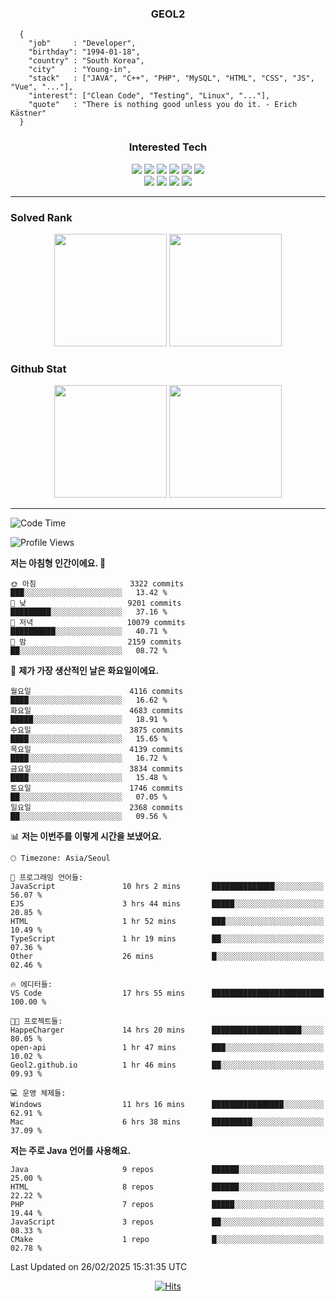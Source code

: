 <div align="center">

  ### GEOL2
</div>

```
  {
    "job"     : "Developer",
    "birthday": "1994-01-18",
    "country" : "South Korea",
    "city"    : "Young-in",
    "stack"   : ["JAVA", "C++", "PHP", "MySQL", "HTML", "CSS", "JS", "Vue", "..."],
    "interest": ["Clean Code", "Testing", "Linux", "..."], 
    "quote"   : "There is nothing good unless you do it. - Erich Kästner"
  }
  ```
  
<div align="center">
  
  ### Interested Tech
  
  <img src="https://img.shields.io/badge/Laravel-F05340?style=flat-square&logo=Laravel&logoColor=white">
  <img src="https://img.shields.io/badge/SpringBoot-6DB33F?style=flat-square&logo=SpringBoot&logoColor=white">
  <img src="https://img.shields.io/badge/-NestJs-ea2845?style=flat-square&logo=nestjs&logoColor=white">
  <img src="https://img.shields.io/badge/Express-000000?style=flat-square&logo=Express&logoColor=white">
  <img src="https://img.shields.io/badge/Three.js-000000?style=flat-square&logo=Three.js&logoColor=white">
  <img src="https://img.shields.io/badge/OpenAI-%23412991?style=flat-square&logo=openai&logoColor=white">
  <br>
  <img src="https://img.shields.io/badge/Java-ED8B00?style=flat-square&logo=openjdk&logoColor=white">
  <img src="https://img.shields.io/badge/JavaScript-F7DF1E?style=flat-square&logo=JavaScript&logoColor=black">
  <img src="https://img.shields.io/badge/TypeScript-007acc?style=flat-square&logo=TypeScript&logoColor=black">
  <img src="https://img.shields.io/badge/MySQL-4479A1?style=flat-square&logo=mysql&logoColor=white"><br>

</div>

------------

  ### Solved Rank
  
  <div align="center">
    <img height="180em" src="https://mazassumnida.wtf/api/v2/generate_badge?boj=geol2">
    <img height="180em" src="https://leetcard.jacoblin.cool/Geol2?theme=light&font=Gugi&border=0&radius=20">
  </div>
  
  ### Github Stat 
  <div align="center">
    <img height="180em" src="https://github-readme-stats-git-masterrstaa-rickstaa.vercel.app/api?username=geol2&show_icons=true&theme=dark">
    <img height="180em" src="https://github-readme-stats-git-masterrstaa-rickstaa.vercel.app/api/top-langs/?username=geol2&show_icons=true&hide=css,scss,html&layout=compact&theme=dark&count_private=true&langs_count=8">
  </div>
  
------------
<!--START_SECTION:waka-->
![Code Time](http://img.shields.io/badge/Code%20Time-3%2C953%20hrs-blue)

![Profile Views](http://img.shields.io/badge/Profile%20Views-2-blue)

**저는 아침형 인간이에요. 🐤** 

```text
🌞 아침                     3322 commits        ███░░░░░░░░░░░░░░░░░░░░░░   13.42 % 
🌆 낮　                     9201 commits        █████████░░░░░░░░░░░░░░░░   37.16 % 
🌃 저녁                     10079 commits       ██████████░░░░░░░░░░░░░░░   40.71 % 
🌙 밤　                     2159 commits        ██░░░░░░░░░░░░░░░░░░░░░░░   08.72 % 
```
📅 **제가 가장 생산적인 날은 화요일이에요.** 

```text
월요일                      4116 commits        ████░░░░░░░░░░░░░░░░░░░░░   16.62 % 
화요일                      4683 commits        █████░░░░░░░░░░░░░░░░░░░░   18.91 % 
수요일                      3875 commits        ████░░░░░░░░░░░░░░░░░░░░░   15.65 % 
목요일                      4139 commits        ████░░░░░░░░░░░░░░░░░░░░░   16.72 % 
금요일                      3834 commits        ████░░░░░░░░░░░░░░░░░░░░░   15.48 % 
토요일                      1746 commits        ██░░░░░░░░░░░░░░░░░░░░░░░   07.05 % 
일요일                      2368 commits        ██░░░░░░░░░░░░░░░░░░░░░░░   09.56 % 
```


📊 **저는 이번주를 이렇게 시간을 보냈어요.** 

```text
🕑︎ Timezone: Asia/Seoul

💬 프로그래밍 언어들: 
JavaScript               10 hrs 2 mins       ██████████████░░░░░░░░░░░   56.07 % 
EJS                      3 hrs 44 mins       █████░░░░░░░░░░░░░░░░░░░░   20.85 % 
HTML                     1 hr 52 mins        ███░░░░░░░░░░░░░░░░░░░░░░   10.49 % 
TypeScript               1 hr 19 mins        ██░░░░░░░░░░░░░░░░░░░░░░░   07.36 % 
Other                    26 mins             █░░░░░░░░░░░░░░░░░░░░░░░░   02.46 % 

🔥 에디터들: 
VS Code                  17 hrs 55 mins      █████████████████████████   100.00 % 

🐱‍💻 프로젝트들: 
HappeCharger             14 hrs 20 mins      ████████████████████░░░░░   80.05 % 
open-api                 1 hr 47 mins        ███░░░░░░░░░░░░░░░░░░░░░░   10.02 % 
Geol2.github.io          1 hr 46 mins        ██░░░░░░░░░░░░░░░░░░░░░░░   09.93 % 

💻 운영 체제들: 
Windows                  11 hrs 16 mins      ████████████████░░░░░░░░░   62.91 % 
Mac                      6 hrs 38 mins       █████████░░░░░░░░░░░░░░░░   37.09 % 
```

**저는 주로 Java 언어를 사용해요.** 

```text
Java                     9 repos             ██████░░░░░░░░░░░░░░░░░░░   25.00 % 
HTML                     8 repos             ██████░░░░░░░░░░░░░░░░░░░   22.22 % 
PHP                      7 repos             █████░░░░░░░░░░░░░░░░░░░░   19.44 % 
JavaScript               3 repos             ██░░░░░░░░░░░░░░░░░░░░░░░   08.33 % 
CMake                    1 repo              █░░░░░░░░░░░░░░░░░░░░░░░░   02.78 % 
```




 Last Updated on 26/02/2025 15:31:35 UTC
<!--END_SECTION:waka-->

<div align="center">
  
  [![Hits](https://hits.seeyoufarm.com/api/count/incr/badge.svg?url=https%3A%2F%2Fgithub.com%2Fgeol2&count_bg=%2379C83D&title_bg=%23555555&icon=myspace.svg&icon_color=%23E7E7E7&title=hits&edge_flat=false)](https://hits.seeyoufarm.com)
  
</div>

<!--
**Geol2/Geol2** is a ✨ _special_ ✨ repository because its `README.md` (this file) appears on your GitHub profile.

Here are some ideas to get you started:
- 🔭 I’m currently working on ...
- 🌱 I’m currently learning ...
- 👯 I’m looking to collaborate on ...
- 🤔 I’m looking for help with ...
- 💬 Ask me about ...
- 📫 How to reach me: ...
- 😄 Pronouns: ...
- ⚡ Fun fact: ...
-->
